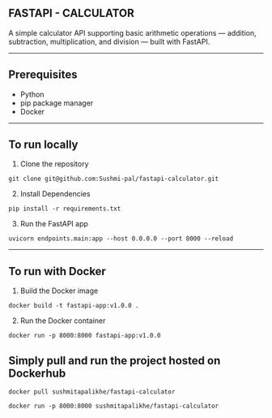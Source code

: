 ## FASTAPI - CALCULATOR

A simple calculator API supporting basic arithmetic operations — addition, subtraction, multiplication, and division — built with FastAPI.

___

## Prerequisites

- Python
- pip package manager
- Docker 
___

## To run locally
1. Clone the repository
```
git clone git@github.com:Sushmi-pal/fastapi-calculator.git
```

2. Install Dependencies
```
pip install -r requirements.txt
```

3. Run the FastAPI app
```
uvicorn endpoints.main:app --host 0.0.0.0 --port 8000 --reload
```
___

## To run with Docker

1. Build the Docker image
```
docker build -t fastapi-app:v1.0.0 .
```

2. Run the Docker container
```
docker run -p 8000:8000 fastapi-app:v1.0.0
```

## Simply pull and run the project hosted on Dockerhub
```
docker pull sushmitapalikhe/fastapi-calculator
```

```
docker run -p 8000:8000 sushmitapalikhe/fastapi-calculator
```


